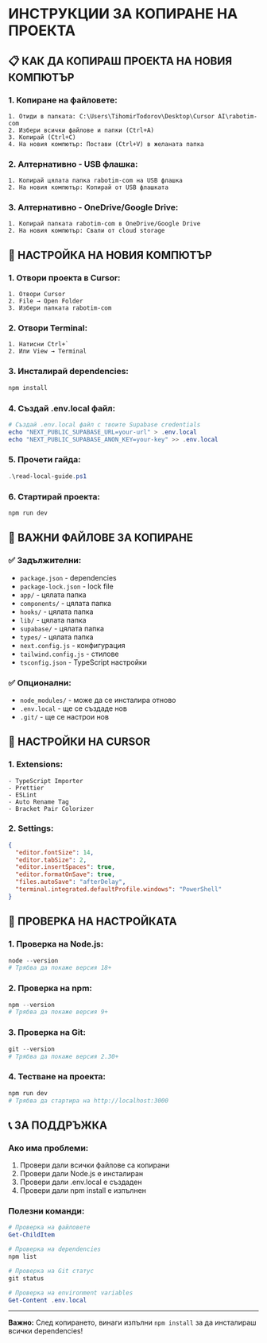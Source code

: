 # ИНСТРУКЦИИ ЗА КОПИРАНЕ НА ПРОЕКТА

## 📋 КАК ДА КОПИРАШ ПРОЕКТА НА НОВИЯ КОМПЮТЪР

### 1. **Копиране на файловете:**
```
1. Отиди в папката: C:\Users\TihomirTodorov\Desktop\Cursor AI\rabotim-com
2. Избери всички файлове и папки (Ctrl+A)
3. Копирай (Ctrl+C)
4. На новия компютър: Постави (Ctrl+V) в желаната папка
```

### 2. **Алтернативно - USB флашка:**
```
1. Копирай цялата папка rabotim-com на USB флашка
2. На новия компютър: Копирай от USB флашката
```

### 3. **Алтернативно - OneDrive/Google Drive:**
```
1. Копирай папката rabotim-com в OneDrive/Google Drive
2. На новия компютър: Свали от cloud storage
```

## 🚀 НАСТРОЙКА НА НОВИЯ КОМПЮТЪР

### 1. **Отвори проекта в Cursor:**
```
1. Отвори Cursor
2. File → Open Folder
3. Избери папката rabotim-com
```

### 2. **Отвори Terminal:**
```
1. Натисни Ctrl+`
2. Или View → Terminal
```

### 3. **Инсталирай dependencies:**
```powershell
npm install
```

### 4. **Създай .env.local файл:**
```powershell
# Създай .env.local файл с твоите Supabase credentials
echo "NEXT_PUBLIC_SUPABASE_URL=your-url" > .env.local
echo "NEXT_PUBLIC_SUPABASE_ANON_KEY=your-key" >> .env.local
```

### 5. **Прочети гайда:**
```powershell
.\read-local-guide.ps1
```

### 6. **Стартирай проекта:**
```powershell
npm run dev
```

## 📁 ВАЖНИ ФАЙЛОВЕ ЗА КОПИРАНЕ

### ✅ **Задължителни:**
- `package.json` - dependencies
- `package-lock.json` - lock file
- `app/` - цялата папка
- `components/` - цялата папка
- `hooks/` - цялата папка
- `lib/` - цялата папка
- `supabase/` - цялата папка
- `types/` - цялата папка
- `next.config.js` - конфигурация
- `tailwind.config.js` - стилове
- `tsconfig.json` - TypeScript настройки

### ✅ **Опционални:**
- `node_modules/` - може да се инсталира отново
- `.env.local` - ще се създаде нов
- `.git/` - ще се настрои нов

## 🔧 НАСТРОЙКИ НА CURSOR

### 1. **Extensions:**
```
- TypeScript Importer
- Prettier
- ESLint
- Auto Rename Tag
- Bracket Pair Colorizer
```

### 2. **Settings:**
```json
{
  "editor.fontSize": 14,
  "editor.tabSize": 2,
  "editor.insertSpaces": true,
  "editor.formatOnSave": true,
  "files.autoSave": "afterDelay",
  "terminal.integrated.defaultProfile.windows": "PowerShell"
}
```

## 🚨 ПРОВЕРКА НА НАСТРОЙКАТА

### 1. **Проверка на Node.js:**
```powershell
node --version
# Трябва да покаже версия 18+
```

### 2. **Проверка на npm:**
```powershell
npm --version
# Трябва да покаже версия 9+
```

### 3. **Проверка на Git:**
```powershell
git --version
# Трябва да покаже версия 2.30+
```

### 4. **Тестване на проекта:**
```powershell
npm run dev
# Трябва да стартира на http://localhost:3000
```

## 📞 ЗА ПОДДРЪЖКА

### Ако има проблеми:
1. Провери дали всички файлове са копирани
2. Провери дали Node.js е инсталиран
3. Провери дали .env.local е създаден
4. Провери дали npm install е изпълнен

### Полезни команди:
```powershell
# Проверка на файловете
Get-ChildItem

# Проверка на dependencies
npm list

# Проверка на Git статус
git status

# Проверка на environment variables
Get-Content .env.local
```

---

**Важно:** След копирането, винаги изпълни `npm install` за да инсталираш всички dependencies!




